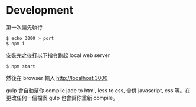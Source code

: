 # Development
第一次請先執行

    $ echo 3000 > port
    $ npm i

安裝完之後打以下指令跑起 local web server

    $ npm start

然後在 browser 輸入 [http://localhost:3000](http://localhost:3000)

gulp 會自動幫你 compile jade to html, less to css, 合併 javascript, css 等。在更改任何一個檔案 gulp 也會幫你重新 compile。
